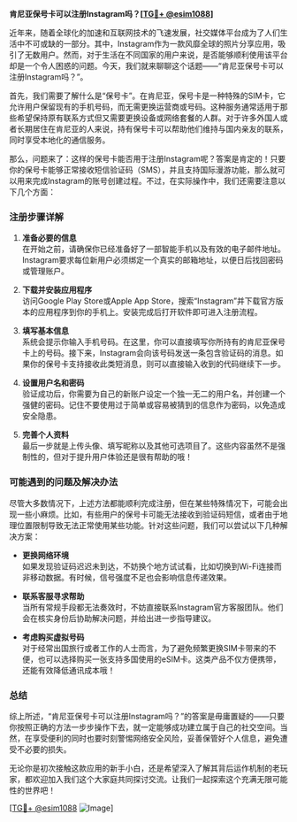 **肯尼亚保号卡可以注册Instagram吗？[[TG💪+ @esim1088](https://t.me/s/esim1088)]**

近年来，随着全球化的加速和互联网技术的飞速发展，社交媒体平台成为了人们生活中不可或缺的一部分。其中，Instagram作为一款风靡全球的照片分享应用，吸引了无数用户。然而，对于生活在不同国家的用户来说，是否能够顺利使用该平台却是一个令人困惑的问题。今天，我们就来聊聊这个话题——“肯尼亚保号卡可以注册Instagram吗？”。

首先，我们需要了解什么是“保号卡”。在肯尼亚，保号卡是一种特殊的SIM卡，它允许用户保留现有的手机号码，而无需更换运营商或号码。这种服务通常适用于那些希望保持原有联系方式但又需要更换设备或网络套餐的人群。对于许多外国人或者长期居住在肯尼亚的人来说，持有保号卡可以帮助他们维持与国内亲友的联系，同时享受本地化的通信服务。

那么，问题来了：这样的保号卡能否用于注册Instagram呢？答案是肯定的！只要你的保号卡能够正常接收短信验证码（SMS），并且支持国际漫游功能，那么就可以用来完成Instagram的账号创建过程。不过，在实际操作中，我们还需要注意以下几个方面：

### 注册步骤详解

1. **准备必要的信息**  
   在开始之前，请确保你已经准备好了一部智能手机以及有效的电子邮件地址。Instagram要求每位新用户必须绑定一个真实的邮箱地址，以便日后找回密码或管理账户。

2. **下载并安装应用程序**  
   访问Google Play Store或Apple App Store，搜索“Instagram”并下载官方版本的应用程序到你的手机上。安装完成后打开软件即可进入注册流程。

3. **填写基本信息**  
   系统会提示你输入手机号码。在这里，你可以直接填写你所持有的肯尼亚保号卡上的号码。接下来，Instagram会向该号码发送一条包含验证码的消息。如果你的保号卡支持接收此类短消息，则可以直接输入收到的代码继续下一步。

4. **设置用户名和密码**  
   验证成功后，你需要为自己的新账户设定一个独一无二的用户名，并创建一个强健的密码。记住不要使用过于简单或容易被猜到的信息作为密码，以免造成安全隐患。

5. **完善个人资料**  
   最后一步就是上传头像、填写昵称以及其他可选项目了。这些内容虽然不是强制性的，但对于提升用户体验还是很有帮助的哦！

### 可能遇到的问题及解决办法

尽管大多数情况下，上述方法都能顺利完成注册，但在某些特殊情况下，可能会出现一些小麻烦。比如，有些用户的保号卡可能无法接收到验证码短信，或者由于地理位置限制导致无法正常使用某些功能。针对这些问题，我们可以尝试以下几种解决方案：

- **更换网络环境**  
  如果发现验证码迟迟未到达，不妨换个地方试试看，比如切换到Wi-Fi连接而非移动数据。有时候，信号强度不足也会影响信息传递效果。

- **联系客服寻求帮助**  
  当所有常规手段都无法奏效时，不妨直接联系Instagram官方客服团队。他们会在核实身份后协助解决问题，并给出进一步指导建议。

- **考虑购买虚拟号码**  
  对于经常出国旅行或者工作的人士而言，为了避免频繁更换SIM卡带来的不便，也可以选择购买一张支持多国使用的eSIM卡。这类产品不仅方便携带，还能有效降低通讯成本哦！

### 总结

综上所述，“肯尼亚保号卡可以注册Instagram吗？”的答案是毋庸置疑的——只要你按照正确的方法一步步操作下去，就一定能够成功建立属于自己的社交空间。当然，在享受便利的同时也要时刻警惕网络安全风险，妥善保管好个人信息，避免遭受不必要的损失。

无论你是初次接触这款应用的新手小白，还是希望深入了解其背后运作机制的老玩家，都欢迎加入我们这个大家庭共同探讨交流。让我们一起探索这个充满无限可能性的世界吧！

[[TG💪+ @esim1088](https://t.me/s/esim1088) ![Image](https://i.postimg.cc/4NQfJmqS/Snipaste-2025-05-13-00-14-12.png)]